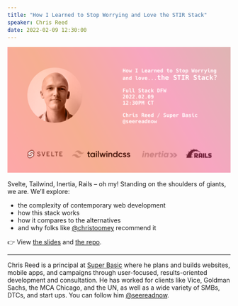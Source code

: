 ```yaml
---
title: "How I Learned to Stop Worrying and Love the STIR Stack"
speaker: Chris Reed
date: 2022-02-09 12:30:00
---
```


![banner](/20220209.png)


Svelte, Tailwind, Inertia, Rails – oh my! Standing on the shoulders of giants, we are. We’ll explore:

- the complexity of contemporary web development
- how this stack works
- how it compares to the alternatives
- and why folks like [@christoomey](https://twitter.com/christoomey?lang=en) recommend it

👉 View [the slides](https://seereadcode.github.io/stirstack-deck/) and [the repo](https://github.com/seeReadCode/stirstack).

---

Chris Reed is a principal at [Super Basic](https://superbasic.xyz) where he plans and builds websites, mobile apps, and campaigns through user-focused, results-oriented development and consultation. He has worked for clients like Vice, Goldman Sachs, the MCA Chicago, and the UN, as well as a wide variety of SMBs, DTCs, and start ups. You can follow him [@seereadnow](https://twitter.com/seereadnow).
